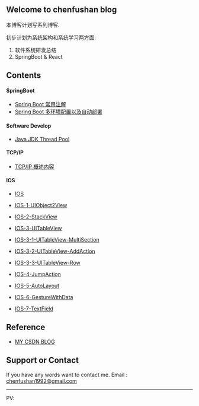 ## Welcome to chenfushan blog

本博客计划写系列博客.   

初步计划为系统架构和系统学习两方面:
1. 软件系统研发总结  
2. SpringBoot & React 

## Contents

#### SpringBoot

- [Spring Boot 常用注解](springboot/spring-boot-annotation)
- [Spring Boot 多环境配置以及自动部署](springboot/spring-boot-deploy)

#### Software Develop

- [Java JDK Thread Pool](software-development/java-thread-pool)

#### TCP/IP

- [TCP/IP 概述内容](communication/tcp-ip-abstract)

#### IOS

- [IOS](ios/)

- [IOS-1-UIObject2View](ios/ios-1-UIObject2View)
- [IOS-2-StackView](ios/ios-2-StackView)
- [IOS-3-UITableView](ios/ios-3-UITableView)
- [IOS-3-1-UITableView-MultiSection](ios/ios-3-1-UITableView-MultiSection)
- [IOS-3-2-UITableView-AddAction](ios/ios-3-2-UiTableView-AddAction)
- [IOS-3-3-UITableView-Row](ios/ios-3-3-UITableView-Row)
- [IOS-4-JumpAction](ios/ios-4-JumpAction)
- [IOS-5-AutoLayout](ios/ios-5-AutoLayout)
- [IOS-6-GestureWithData](ios/ios-6-GestureWithData)
- [IOS-7-TextField](ios/ios-7-TextField)

## Reference

- [MY CSDN BLOG](https://blog.csdn.net/alps1992)

## Support or Contact

If you have any words want to contact me. Email : chenfushan1992@gmail.com

---

<script async src="//dn-lbstatics.qbox.me/busuanzi/2.3/busuanzi.pure.mini.js">
</script>
<span id="busuanzi_container_site_pv">
    PV: <span id="busuanzi_value_site_pv"></span>
</span>